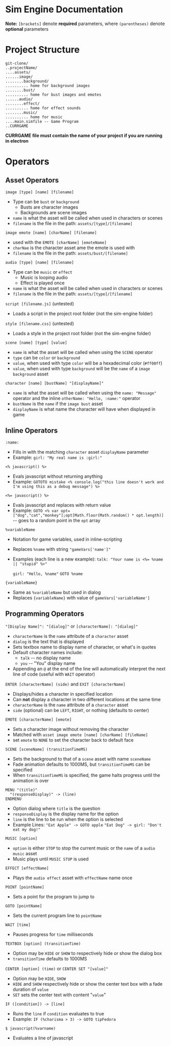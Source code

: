 # Sim Engine Documentation

**Note:** `[brackets]` denote **required** parameters, where `(parentheses)` denote **optional** parameters

# Project Structure

```
git-clone/
..projectName/
....assets/
......image/
........background/
.......... home for background images
........bust/
.......... home for bust images and emotes
......audio/
........effect/
.......... home for effect sounds
........music/
.......... home for music
....main.simfile -- Game Program
..CURRGAME
```

**CURRGAME file must contain the name of your project if you are running in electron**

# Operators

## Asset Operators

`image [type] [name] [filename]`

  * Type can be `bust` or `background`
    * Busts are character images
    * Backgrounds are scene images
  * `name` is what the asset will be called when used in characters or scenes
  * `filename` is the file in the path: `assets/[type]/[filename]`

`image emote [name] [charName] [filename]`

  * used with the `EMOTE [charName] [emoteName]`
  * `charNae` is the character asset ame the emote is used with
  * `filename` is the file in the path: `assets/bust/[filename]`


`audio [type] [name] [filename]`

  * Type can be `music` or `effect`
    * Music is looping audio
    * Effect is played once
  * `name` is what the asset will be called when used in characters or scenes
  * `filename` is the file in the path: `assets/[type]/[filename]`

`script [filename.js]` (untested)

  * Loads a script in the project root folder (not the sim-engine folder)

`style [filename.css]` (untested)

  * Loads a style in the project root folder (not the sim-engine folder)

`scene [name] [type] [value]`

  * `name` is what the asset will be called when using the `SCENE` operator
  * `type` can be `color` or `background`
  * `value`, when used with type `color` will be a hexadecimal color (`#ff00ff`)
  * `value`, when used with type `background` will be the `name` of a `image background` asset

`character [name] [bustName] "[displayName]"`

  * `name` is what the asset will be called when using the `name: "Message"` operator and the inline `otherName: "Hello, :name:"` operator
  * `bustName` is the `name` if the `image bust` asset
  * `displayName` is what name the character will have when displayed in game

## Inline Operators

`:name:`
  
  * Fills in with the matching `character` asset `displayName` parameter
  * Example:
    `girl: "My real name is :girl:"`

`<% javascript() %>`

  * Evals javascript without returning anything
  * Example:
    `GOTOTO mistake <% console.log("this line doesn't work and I'm using this as a debug message") %>`

`<%= javascript() %>`

  * Evals javascript and replaces with return value
  * Example:
    `GOTO <% var opt=["dog","cat","monkey"];opt[Math.floor(Math.random() * opt.length)]` -- goes to a random point in the `opt` array

`%variableName`

  * Notation for game variables, used in inline-scripting
  * Replaces `%name` with string `"gameVars['name']"`
  * Examples (each line is a new example):
    `talk: "Your name is <%= %name || "stupid" %>"`

    `girl: "Hello, %name"`
    `GOTO %name`

`{variableName}`

  * Same as `%variableName` but used in dialog
  * Replaces `{variableName}` with value of `gameVars['variableName']`

## Programming Operators

`"[Display Name]": "[dialog]"` or `[characterName]: "[dialog]"`

  * `characterName` is the `name` attribute of a `character` asset
  * `dialog` is the text that is displayed
  * Sets textbox name to display name of character, or what's in quotes
  * Default character names include:
    * `talk` -- no display name
    * `you` -- "You" display name
  * Appending an `@` at the end of the line will automatically interpret the next line of code (useful with `WAIT` operator)

`ENTER [characterName] (side)` and `EXIT [characterName]`

  * Displays/hides a character in specified location
  * Can **not** display a character in two different locations at the same time
  * `characterName` is the `name` attribute of a `character` asset
  * `side` (optional) can be `LEFT`, `RIGHT`, or nothing (defaults to center)

`EMOTE [characterName] [emote]`

  * Sets a character image without removing the character
  * Matched with `asset image emote [name] [charName] [fileName]`
  * set `emote` to `NONE` to set the character back to default face

`SCENE [sceneName] (transitionTimeMS)`

  * Sets the background to that of a `scene` asset with name `sceneName`
  * Fade animation defaults to 1000MS, but `transitionTimeMS` can be specified
  * When `transitionTimeMS` is specified, the game halts progress until the animation is over

```
MENU "(title)"
  "(responseDisplay)" -> (line)
ENDMENU
```

  * Option dialog where `title` is the question
  * `responseDisplay` is the display name for the option
  * `line` is the line to be run when the option is selected
  * Example Lines:
    `"Eat Apple" -> GOTO apple`
    `"Eat Dog" -> girl: "Don't eat my dog!"`

`MUSIC [option]`

  * `option` is either `STOP` to stop the current music or the `name` of a `audio music` asset
  * Music plays until `MUSIC STOP` is used

`EFFECT [effectName]`

  * Plays the `audio effect` asset with `effectName` name once

`POINT [pointName]`

  * Sets a point for the program to jump to

`GOTO [pointName]`

  * Sets the current program line to `pointName`

`WAIT [time]`

  * Pauses progress for `time` milliseconds

`TEXTBOX [option] (transitionTime)`

  * Option may be `HIDE` or `SHOW` to respectively hide or show the dialog box
  * `transitionTime` defaults to 1000MS

`CENTER [option] (time)` or `CENTER SET "[value]"`

  * Option may be `HIDE`, `SHOW`
  * `HIDE` and `SHOW` respectively hide or show the center text box with a fade duration of `value`
  * `SET` sets the center text with content "`value`"

`IF ([condition]) -> [line]`
  
  * Runs the `line` if `condition` evaluates to true
  * Example:
    `IF (%charisma > 3) -> GOTO tipFedora`

`$ javascript(%varname)`

  * Evaluates a line of javascript